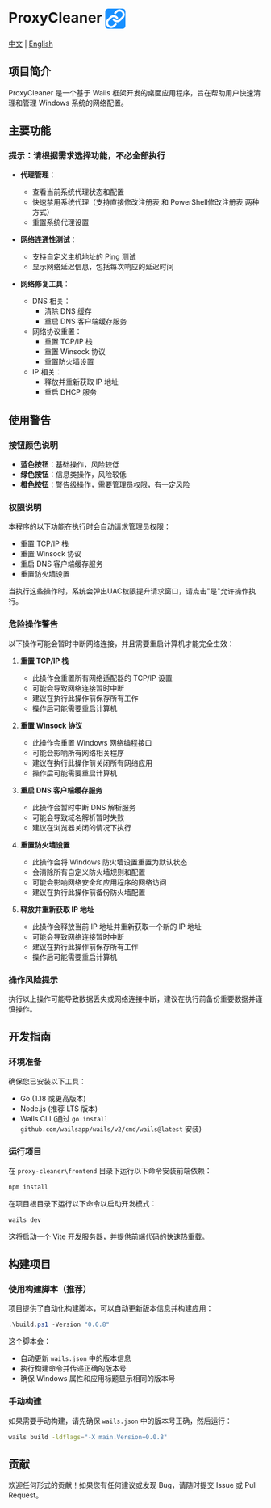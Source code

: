 # ProxyCleaner <img src="frontend/public/appicon.png" alt="ProxyCleaner Logo" width="40" height="40" style="vertical-align: middle;">

[中文](README.md) | [English](README_EN.md)

## 项目简介

ProxyCleaner 是一个基于 Wails 框架开发的桌面应用程序，旨在帮助用户快速清理和管理 Windows 系统的网络配置。

## 主要功能

### 提示：请根据需求选择功能，不必全部执行

- **代理管理**：
  - 查看当前系统代理状态和配置
  - 快速禁用系统代理（支持直接修改注册表 和 PowerShell修改注册表 两种方式）
  - 重置系统代理设置

- **网络连通性测试**：
  - 支持自定义主机地址的 Ping 测试
  - 显示网络延迟信息，包括每次响应的延迟时间

- **网络修复工具**：
  - DNS 相关：
    - 清除 DNS 缓存
    - 重启 DNS 客户端缓存服务
  - 网络协议重置：
    - 重置 TCP/IP 栈
    - 重置 Winsock 协议
    - 重置防火墙设置
  - IP 相关：
    - 释放并重新获取 IP 地址
    - 重启 DHCP 服务

## 使用警告

### 按钮颜色说明
- **蓝色按钮**：基础操作，风险较低
- **绿色按钮**：信息类操作，风险较低
- **橙色按钮**：警告级操作，需要管理员权限，有一定风险

### 权限说明
本程序的以下功能在执行时会自动请求管理员权限：
- 重置 TCP/IP 栈
- 重置 Winsock 协议
- 重启 DNS 客户端缓存服务
- 重置防火墙设置

当执行这些操作时，系统会弹出UAC权限提升请求窗口，请点击"是"允许操作执行。

### 危险操作警告
以下操作可能会暂时中断网络连接，并且需要重启计算机才能完全生效：

1. **重置 TCP/IP 栈**
   - 此操作会重置所有网络适配器的 TCP/IP 设置
   - 可能会导致网络连接暂时中断
   - 建议在执行此操作前保存所有工作
   - 操作后可能需要重启计算机

2. **重置 Winsock 协议**
   - 此操作会重置 Windows 网络编程接口
   - 可能会影响所有网络相关程序
   - 建议在执行此操作前关闭所有网络应用
   - 操作后可能需要重启计算机

3. **重启 DNS 客户端缓存服务**
   - 此操作会暂时中断 DNS 解析服务
   - 可能会导致域名解析暂时失败
   - 建议在浏览器关闭的情况下执行

4. **重置防火墙设置**
   - 此操作会将 Windows 防火墙设置重置为默认状态
   - 会清除所有自定义防火墙规则和配置
   - 可能会影响网络安全和应用程序的网络访问
   - 建议在执行此操作前备份防火墙配置

5. **释放并重新获取 IP 地址**
   - 此操作会释放当前 IP 地址并重新获取一个新的 IP 地址
   - 可能会导致网络连接暂时中断
   - 建议在执行此操作前保存所有工作
   - 操作后可能需要重启计算机

### 操作风险提示
执行以上操作可能导致数据丢失或网络连接中断，建议在执行前备份重要数据并谨慎操作。

## 开发指南

### 环境准备

确保您已安装以下工具：

- Go (1.18 或更高版本)
- Node.js (推荐 LTS 版本)
- Wails CLI (通过 `go install github.com/wailsapp/wails/v2/cmd/wails@latest` 安装)

### 运行项目

在 `proxy-cleaner\frontend` 目录下运行以下命令安装前端依赖：

```bash
npm install
```

在项目根目录下运行以下命令以启动开发模式：

```bash
wails dev
```

这将启动一个 Vite 开发服务器，并提供前端代码的快速热重载。

## 构建项目

### 使用构建脚本（推荐）

项目提供了自动化构建脚本，可以自动更新版本信息并构建应用：

```powershell
.\build.ps1 -Version "0.0.8"
```

这个脚本会：
- 自动更新 `wails.json` 中的版本信息
- 执行构建命令并传递正确的版本号
- 确保 Windows 属性和应用标题显示相同的版本号

### 手动构建

如果需要手动构建，请先确保 `wails.json` 中的版本号正确，然后运行：

```bash
wails build -ldflags="-X main.Version=0.0.8"
```

## 贡献

欢迎任何形式的贡献！如果您有任何建议或发现 Bug，请随时提交 Issue 或 Pull Request。
